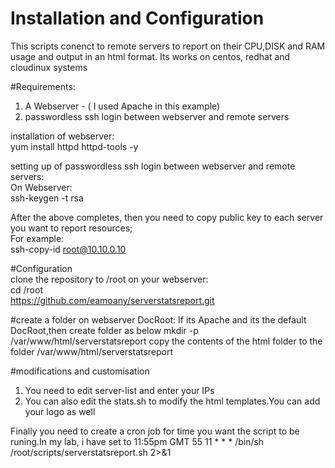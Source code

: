 # Installation and Configuration
This scripts conenct to remote servers to report on their CPU,DISK and RAM usage and output in an html format.
Its works on centos, redhat and cloudinux systems

#Requirements:
1. A Webserver - ( I used Apache in this example)
2. passwordless ssh login between webserver and remote servers

installation of webserver:<br />
yum install httpd httpd-tools -y<br />

setting up of passwordless ssh login between webserver and remote servers:<br />
On Webserver:<br />
ssh-keygen -t rsa<br />

After the above completes, then you need to copy public key to each server you want to report resources;<br />
For example:<br />
ssh-copy-id root@10.10.0.10<br />

#Configuration<br />
clone the repository to /root on your webserver:<br />
cd /root<br />
https://github.com/eamoany/serverstatsreport.git<br />

#create a folder on webserver DocRoot:
If its Apache and its the default DocRoot,then create folder as below
mkdir -p /var/www/html/serverstatsreport
copy the contents of the html folder to the folder /var/www/html/serverstatsreport

#modifications and customisation
1. You need to edit server-list and enter your IPs
2. You can also edit the stats.sh to modify the html templates.You can add your logo as well

Finally you need to create a cron job for time you want the script to be runing.In my lab, i have set to 11:55pm GMT
55 11 * * * /bin/sh /root/scripts/serverstatsreport.sh 2>&1


